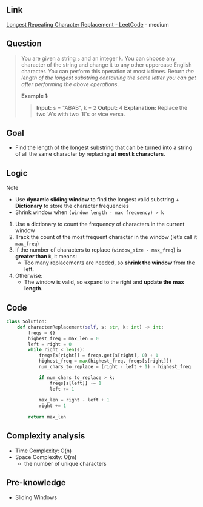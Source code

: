 ## Link
[Longest Repeating Character Replacement - LeetCode](https://leetcode.com/problems/longest-repeating-character-replacement/description/) - medium
## Question
> You are given a string `s` and an integer `k`. You can choose any character of the string and change it to any other uppercase English character. You can perform this operation at most `k` times.
> Return _the length of the longest substring containing the same letter you can get after performing the above operations_.
> 
> **Example 1:**
>> **Input:** s = "ABAB", k = 2
>> **Output:** 4
>> **Explanation:** Replace the two 'A's with two 'B's or vice versa.
## Goal
- Find the length of the longest substring that can be turned into a string of all the same character by replacing **at most `k` characters**.
## Logic
> [!note]
> - Use **dynamic sliding window** to find the longest valid substring + **Dictionary** to store the character frequencies
> - Shrink window when `(window length - max frequency) > k`
1. Use a dictionary to count the frequency of characters in the current window
2. Track the count of the most frequent character in the window (let’s call it `max_freq`)
3. If the number of characters to replace (`window_size - max_freq`) is **greater than `k`**, it means:
	- Too many replacements are needed, so **shrink the window** from the left.
4. Otherwise:
    - The window is valid, so expand to the right and **update the max length**.
## Code
```python
class Solution:
    def characterReplacement(self, s: str, k: int) -> int:
        freqs = {}
        highest_freq = max_len = 0
        left = right = 0
        while right < len(s):
            freqs[s[right]] = freqs.get(s[right], 0) + 1
            highest_freq = max(highest_freq, freqs[s[right]])
            num_chars_to_replace = (right - left + 1) - highest_freq

            if num_chars_to_replace > k:
                freqs[s[left]] -= 1
                left += 1
            
            max_len = right - left + 1
            right += 1
        
        return max_len
``` 
## Complexity analysis
- Time Complexity: O(n)
- Space Complexity: O(m)
	- the number of unique characters
## Pre-knowledge
- Sliding Windows 
